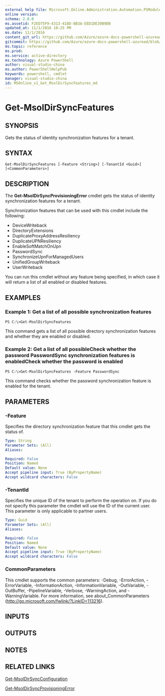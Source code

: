 ```yaml
---
external help file: Microsoft.Online.Administration.Automation.PSModule.dll-Help.xml
online version: 
schema: 2.0.0
ms.assetid: F2ED75F9-4313-418D-8B3A-EED1DE39B9DB
updated_at: 11/1/2016 10:25 PM
ms.date: 11/1/2016
content_git_url: https://github.com/Azure/azure-docs-powershell-azuread/blob/live/Azure%20AD%20Cmdlets/MSOnline/v1/Get-MsolDirSyncFeatures.md
gitcommit: https://github.com/Azure/azure-docs-powershell-azuread/blob/6600f52fb9e8494968164be77a39809bf8320873/Azure%20AD%20Cmdlets/MSOnline/v1/Get-MsolDirSyncFeatures.md
ms.topic: reference
ms.prod: 
ms.service: active-directory
ms.technology: Azure PowerShell
author: visual-studio-china
ms.author: PowerShellHelpPub
keywords: powershell, cmdlet
manager: visual-studio-china
id: MSOnline_v1_Get_MsolDirSyncFeatures_md
---
```


# Get-MsolDirSyncFeatures

## SYNOPSIS
Gets the status of identity synchronization features for a tenant.

## SYNTAX

```
Get-MsolDirSyncFeatures [-Feature <String>] [-TenantId <Guid>] [<CommonParameters>]
```

## DESCRIPTION
The **Get-MsolDirSyncProvisioningError** cmdlet gets the status of identity synchronization features for a tenant.

Synchronization features that can be used with this cmdlet include the following:

- DeviceWriteback
- DirectoryExtensions
- DuplicateProxyAddressResiliency
- DuplicateUPNResiliency
- EnableSoftMatchOnUpn
- PasswordSync
- SynchronizeUpnForManagedUsers
- UnifiedGroupWriteback
- UserWriteback

You can run this cmdlet without any feature being specified, in which case it will return a list of all enabled or disabled features.

## EXAMPLES

### Example 1: Get a list of all possible synchronization features
```
PS C:\>Get-MsolDirSyncFeatures
```

This command gets a list of all possible directory synchronization features and whether they are enabled or disabled.

### Example 2: Get a list of all possibleCheck whether the password PasswordSync synchronization features is enabledCheck whether the password is enabled
```
PS C:\>Get-MsolDirSyncFeatures -Feature PasswordSync
```

This command checks whether the password synchronization feature is enabled for the tenant.

## PARAMETERS

### -Feature
Specifies the directory synchronization feature that this cmdlet gets the status of.

```yaml
Type: String
Parameter Sets: (All)
Aliases: 

Required: False
Position: Named
Default value: None
Accept pipeline input: True (ByPropertyName)
Accept wildcard characters: False
```

### -TenantId
Specifies the unique ID of the tenant to perform the operation on.
If you do not specify this parameter the cmdlet will use the ID of the current user.
This parameter is only applicable to partner users.

```yaml
Type: Guid
Parameter Sets: (All)
Aliases: 

Required: False
Position: Named
Default value: None
Accept pipeline input: True (ByPropertyName)
Accept wildcard characters: False
```

### CommonParameters
This cmdlet supports the common parameters: -Debug, -ErrorAction, -ErrorVariable, -InformationAction, -InformationVariable, -OutVariable, -OutBuffer, -PipelineVariable, -Verbose, -WarningAction, and -WarningVariable. For more information, see about_CommonParameters (http://go.microsoft.com/fwlink/?LinkID=113216).

## INPUTS

## OUTPUTS

## NOTES

## RELATED LINKS

[Get-MsolDirSyncConfiguration](xref:MSOnline/v1/Get-MsolDirSyncConfiguration.md)

[Get-MsolDirSyncProvisioningError](xref:MSOnline/v1/Get-MsolDirSyncProvisioningError.md)


